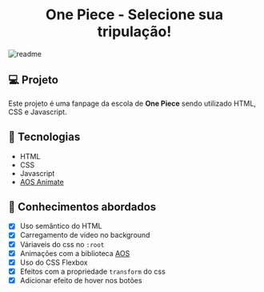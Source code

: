 <h1 align="center">
One Piece - Selecione sua tripulação!
</h1>

![readme](https://github.com/user-attachments/assets/a05ea394-9150-4f5e-93eb-2c1145f15ce9)


## 💻 Projeto

Este projeto é uma fanpage da escola de **One Piece** sendo utilizado HTML, CSS e Javascript.

## 🚀 Tecnologias

- HTML
- CSS
- Javascript
- [AOS Animate](https://michalsnik.github.io/aos/)

## 📔 Conhecimentos abordados

- [x] Uso semântico do HTML
- [x] Carregamento de video no background
- [x] Váriaveis do css no `:root`
- [x] Animações com a biblioteca [AOS](https://michalsnik.github.io/aos/)
- [x] Uso do CSS Flexbox
- [x] Efeitos com a propriedade `transform` do css
- [x] Adicionar efeito de hover nos botões
